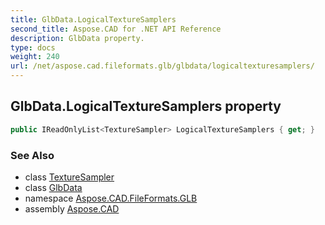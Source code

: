 ```yaml
---
title: GlbData.LogicalTextureSamplers
second_title: Aspose.CAD for .NET API Reference
description: GlbData property. 
type: docs
weight: 240
url: /net/aspose.cad.fileformats.glb/glbdata/logicaltexturesamplers/
---
```

## GlbData.LogicalTextureSamplers property

```csharp
public IReadOnlyList<TextureSampler> LogicalTextureSamplers { get; }
```

### See Also

* class [TextureSampler](../../texturesampler/)
* class [GlbData](../)
* namespace [Aspose.CAD.FileFormats.GLB](../../glbdata/)
* assembly [Aspose.CAD](../../../)


